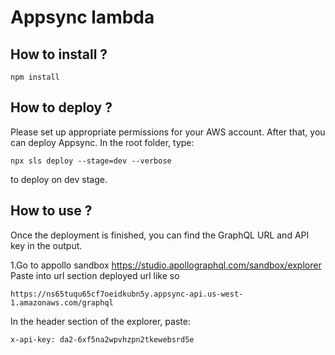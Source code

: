 # Appsync lambda 

## How to install ?
```shell
npm install
```
## How to deploy ?
Please set up appropriate permissions for your AWS account. After that, you can deploy Appsync. In the root folder, type:
```shell
npx sls deploy --stage=dev --verbose
```
to deploy on dev stage.

## How to use ?
Once the deployment is finished, you can find the GraphQL URL and API key in the output.

1.Go to appollo sandbox https://studio.apollographql.com/sandbox/explorer
Paste into url section deployed url like so  
```text
https://ns65tuqu65cf7oeidkubn5y.appsync-api.us-west-1.amazonaws.com/graphql
```
In the header section of the explorer, paste:
```text
x-api-key: da2-6xf5na2wpvhzpn2tkewebsrd5e
```

